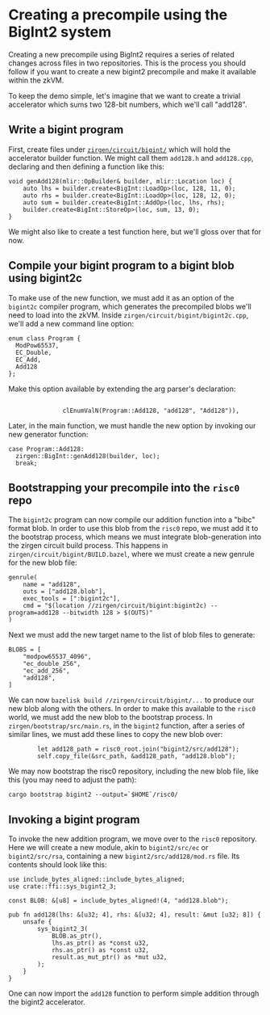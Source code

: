 # Creating a precompile using the BigInt2 system

Creating a new precompile using BigInt2 requires a series of related changes across files in two repositories. This is the process you should follow if you want to create a new bigint2 precompile and make it available within the zkVM.

To keep the demo simple, let's imagine that we want to create a trivial accelerator which sums two 128-bit numbers, which we'll call "add128".


## Write a bigint program
First, create files under [`zirgen/circuit/bigint/`] which will hold the accelerator builder function. We might call them `add128.h` and `add128.cpp`, declaring and then defining a function like this:

```
void genAdd128(mlir::OpBuilder& builder, mlir::Location loc) {
    auto lhs = builder.create<BigInt::LoadOp>(loc, 128, 11, 0);
    auto rhs = builder.create<BigInt::LoadOp>(loc, 128, 12, 0);
    auto sum = builder.create<BigInt::AddOp>(loc, lhs, rhs);  
    builder.create<BigInt::StoreOp>(loc, sum, 13, 0);
}
```

We might also like to create a test function here, but we'll gloss over that for now.

## Compile your bigint program to a bigint blob using bigint2c
To make use of the new function, we must add it as an option of the `bigint2c` compiler program, which generates the precompiled blobs we'll need to load into the zkVM. Inside `zirgen/circuit/bigint/bigint2c.cpp`, we'll add a new command line option:

```
enum class Program {
  ModPow65537,
  EC_Double,
  EC_Add,
  Add128
};
```

Make this option available by extending the arg parser's declaration:
```
   
               clEnumValN(Program::Add128, "add128", "Add128")),
```

Later, in the main function, we must handle the new option by invoking our new generator function:

```
case Program::Add128:
  zirgen::BigInt::genAdd128(builder, loc);
  break;
```

## Bootstrapping your precompile into the `risc0` repo

The `bigint2c` program can now compile our addition function into a "bibc" format blob. In order to use this blob from the `risc0` repo, we must add it to the bootstrap process, which means we must integrate blob-generation into the zirgen circuit build process. This happens in `zirgen/circuit/bigint/BUILD.bazel`, where we must create a new genrule for the new blob file:

```
genrule(
    name = "add128",
    outs = ["add128.blob"],
    exec_tools = [":bigint2c"],
    cmd = "$(location //zirgen/circuit/bigint:bigint2c) --program=add128 --bitwidth 128 > $(OUTS)"
)
```

Next we must add the new target name to the list of blob files to generate:

```
BLOBS = [
    "modpow65537_4096",
    "ec_double_256",
    "ec_add_256",
    "add128",
]
```

We can now `bazelisk build //zirgen/circuit/bigint/...` to produce our new blob along with the others. In order to make this available to the `risc0` world, we must add the new blob to the bootstrap process. In `zirgen/bootstrap/src/main.rs`, in the `bigint2` function, after a series of similar lines, we must add these lines to copy the new blob over:


```
        let add128_path = risc0_root.join("bigint2/src/add128");
        self.copy_file(&src_path, &add128_path, "add128.blob");
```

We may now bootstrap the risc0 repository, including the new blob file, like this (you may need to adjust the path):


```
cargo bootstrap bigint2 --output=`$HOME`/risc0/
```

## Invoking a bigint program
To invoke the new addition program, we move over to the `risc0` repository. Here we will create a new module, akin to `bigint2/src/ec` or `bigint2/src/rsa`, containing a new `bigint2/src/add128/mod.rs` file. Its contents should look like this:


```
use include_bytes_aligned::include_bytes_aligned;
use crate::ffi::sys_bigint2_3;

const BLOB: &[u8] = include_bytes_aligned!(4, "add128.blob");

pub fn add128(lhs: &[u32; 4], rhs: &[u32; 4], result: &mut [u32; 8]) {
    unsafe {
        sys_bigint2_3(
            BLOB.as_ptr(),
            lhs.as_ptr() as *const u32,
            rhs.as_ptr() as *const u32,
            result.as_mut_ptr() as *mut u32,
        );
    }
}
```

One can now import the `add128` function to perform simple addition through the bigint2 accelerator.

[`zirgen/circuit/bigint/`]: https://github.com/risc0/zirgen/tree/main/zirgen/circuit/bigint
